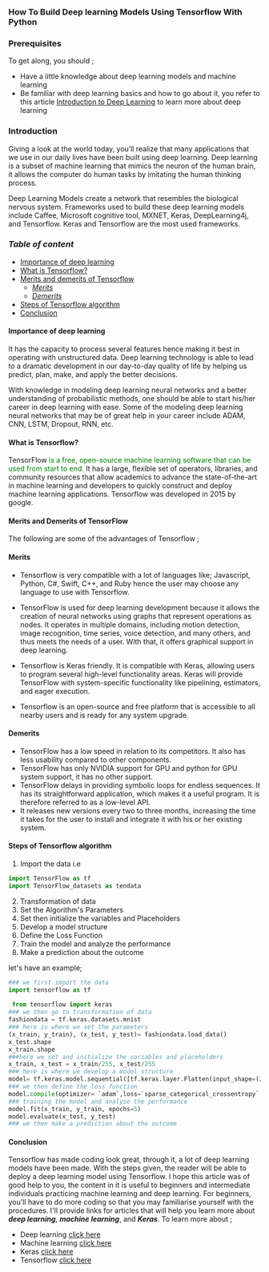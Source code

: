 ### How To Build Deep learning Models Using Tensorflow With Python

### Prerequisites
To get along, you should ;
- Have a little knowledge about deep learning models and machine learning
- Be familiar with deep learning basics and how to go about it, you refer to this article [Introduction to Deep Learning](https://www.section.io/engineering-education/introduction-to-deep-learning/) to learn more about deep learning

### Introduction
Giving a look at the world today, you’ll realize that many applications that we use in our daily lives have been built using deep learning. Deep learning is a subset of machine learning that mimics the neuron of the human brain, it allows the computer do human tasks by imitating the human thinking process.

Deep Learning Models create a network that resembles the biological nervous system. Frameworks used to build these deep learning models include Caffee, Microsoft cognitive tool, MXNET, Keras, DeepLearning4j, and Tensorflow. Keras and Tensorflow are the most used frameworks.

### *Table of content*
- [Importance of deep learning](#importance-of-deep-learning)
- [What is Tensorflow?](#what-is-tensorflow?)
- [Merits and demerits of Tensorflow](#merits-and-demerits-of-tensorflow)
  - [*Merits*](#*merits*)
   - [*Demerits*](#*demerits*)
- [Steps of Tensorflow algorithm](#steps-of-tensorflow-algorithm)
- [Conclusion](#conclusion)

#### **Importance of deep learning**
It has the capacity to process several features hence making it best in operating with unstructured data. Deep learning technology is able to lead to a dramatic development in our day-to-day quality of life by helping us predict, plan, make, and apply the better decisions.

With knowledge in modeling deep learning neural networks and a better understanding of probabilistic methods, one should be able to start his/her career in deep learning with ease.
Some of the modeling deep learning neural networks that may be of great help in your career include ADAM, CNN, LSTM, Dropout, RNN, etc. 

#### __What is Tensorflow?__
TensorFlow <span style="color:green">is a free, open-source machine learning software that can be used from start to end.
</span> It has a large, flexible set of operators, libraries, and community resources that allow academics to advance the state-of-the-art in machine learning and developers to quickly construct and deploy machine learning applications.
Tensorflow was developed in 2015 by google.

#### **Merits and Demerits of TensorFlow**
The following are some of the advantages of Tensorflow ;

#### Merits
- Tensorflow is very compatible with a lot of languages like;  Javascript, Python, C#, Swift, C++, and Ruby hence the user may choose any language to use with Tensorflow.
- TensorFlow is used for deep learning development because it allows the creation of neural networks using graphs that represent operations as nodes. It operates in multiple domains, including motion detection, image recognition, time series, voice detection, and many others, and thus meets the needs of a user. With that, it offers graphical support in deep learning.
- Tensorflow is Keras friendly. It is compatible with Keras, allowing users to program several high-level functionality areas. Keras will provide TensorFlow with system-specific functionality like pipelining, estimators, and eager execution.

- Tensorflow is an open-source and free platform that is accessible to all nearby users and is ready for any system upgrade.

#### Demerits
- TensorFlow has a low speed in relation to its competitors. It also has less usability compared to other components.
- TensorFlow has only NVIDIA support for GPU and python for GPU system support, it has no other support.
- TensorFlow delays in providing symbolic loops for endless sequences. It has its straightforward application, which makes it a useful program. It is therefore referred to as a low-level API.
- It releases new versions every two to three months, increasing the time it takes for the user to install and integrate it with his or her existing system.

#### __Steps of Tensorflow algorithm__
1. Import the data i.e
```python
import TensorFlow as tf
import TensorFlow_datasets as tendata
```

2. Transformation of data
3. Set the Algorithm's Parameters
4. Set then initialize the variables and Placeholders
5. Develop a model structure
6. Define the Loss Function
7. Train the model and analyze the performance
8. Make a prediction about the outcome

let's have an example;

```python
### we first import the data
import tensorflow as tf
              
 from tensorflow import keras
### we then go to transformation of data
fashiondata = tf.keras.datasets.mnist
### here is where we set the parameters
(x_train, y_train), (x_test, y_test)= fashiondata.load_data()
x_test.shape
x_train.shape
###here we set and initialize the variables and placeholders
x_train, x_test = x_train/255, x_test/255
### here is where we develop a model structure
model= tf.keras.model.sequential([tf.keras.layer.Flatten(input_shape=(28,28)),tf.keras.layer.Dense(128, activation =`relu`), tf.keras.layer.Dropout(0.2),tf.keras.layer.Dense(10, activation=`softmax`)])
### we then define the loss function
model.compile(optimizer= `adam`,loss=`sparse_categorical_crossentropy`, metrics[`accuracy`])
### training the model and analyse the performance
model.fit(x_train, y_train, epochs=5)
model.evaluate(x_test, y_test)
### we then make a prediction about the outcome
```

#### Conclusion
Tensorflow has made coding look great, through it, a lot of deep learning models have been made. With the steps given, the reader will be able to deploy a deep learning model using Tensorflow. I hope this article was of good help to you, the content in it is useful to beginners and intermediate individuals practicing machine learning and deep learning. For beginners, you'll have to do more coding so that you may familiarise yourself with the procedures.
I'll provide links for articles that will help you learn more about ***deep learning***, ***machine learning***, and ***Keras***. To learn more about ;
- Deep learning [click here](ibm.com/cloud/learn/deep-learning)  
- Machine learning [click here](https://www.w3schools.com/python/python_ml_getting_started.asp)
- Keras [click here](https://machinelearningmastery.com/tutorial-first-neural-network-python-keras/)
- Tensorflow [click here](https://www.tensorflow.org/learn)
